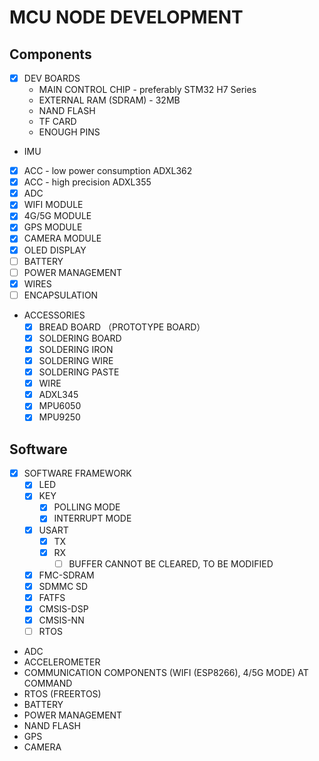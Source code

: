 # MCU NODE DEVELOPMENT

## Components
- [x] DEV BOARDS
  - MAIN CONTROL CHIP - preferably STM32 H7 Series
  - EXTERNAL RAM (SDRAM) - 32MB
  - NAND FLASH
  - TF CARD
  - ENOUGH PINS
- IMU 
- [x] ACC - low power consumption ADXL362 
- [x] ACC - high precision ADXL355
- [x] ADC 
- [x] WIFI MODULE 
- [x] 4G/5G MODULE
- [x] GPS MODULE
- [x] CAMERA MODULE
- [x] OLED DISPLAY
- [ ] BATTERY
- [ ] POWER MANAGEMENT
- [x] WIRES
- [ ] ENCAPSULATION

- ACCESSORIES
  - [x] BREAD BOARD （PROTOTYPE BOARD）
  - [x] SOLDERING BOARD
  - [x] SOLDERING IRON
  - [x] SOLDERING WIRE
  - [x] SOLDERING PASTE
  - [x] WIRE 
  - [x] ADXL345
  - [x] MPU6050
  - [x] MPU9250

## Software
- [x] SOFTWARE FRAMEWORK
  - [x] LED
  - [x] KEY
    - [x] POLLING MODE
    - [x] INTERRUPT MODE
  - [x] USART
    - [x] TX
    - [x] RX
      - [ ] BUFFER CANNOT BE CLEARED, TO BE MODIFIED
  - [x] FMC-SDRAM
  - [x] SDMMC SD
  - [x] FATFS
  - [x] CMSIS-DSP
  - [x] CMSIS-NN
  - [ ] RTOS

- ADC
- ACCELEROMETER
- COMMUNICATION COMPONENTS (WIFI (ESP8266), 4/5G MODE) AT COMMAND
- RTOS (FREERTOS)
- BATTERY
- POWER MANAGEMENT
- NAND FLASH
- GPS
- CAMERA